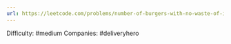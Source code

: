 ```yaml
---
url: https://leetcode.com/problems/number-of-burgers-with-no-waste-of-ingredients
---
```


Difficulty: #medium
Companies: #deliveryhero